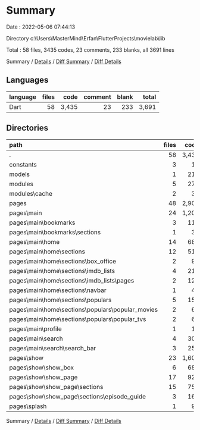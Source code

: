 # Summary

Date : 2022-05-06 07:44:13

Directory c:\Users\MasterMind\Erfan\FlutterProjects\movielab\lib

Total : 58 files,  3435 codes, 23 comments, 233 blanks, all 3691 lines

Summary / [Details](details.md) / [Diff Summary](diff.md) / [Diff Details](diff-details.md)

## Languages
| language | files | code | comment | blank | total |
| :--- | ---: | ---: | ---: | ---: | ---: |
| Dart | 58 | 3,435 | 23 | 233 | 3,691 |

## Directories
| path | files | code | comment | blank | total |
| :--- | ---: | ---: | ---: | ---: | ---: |
| . | 58 | 3,435 | 23 | 233 | 3,691 |
| constants | 3 | 12 | 1 | 4 | 17 |
| models | 1 | 216 | 1 | 17 | 234 |
| modules | 5 | 272 | 4 | 33 | 309 |
| modules\cache | 2 | 35 | 1 | 6 | 42 |
| pages | 48 | 2,905 | 17 | 176 | 3,098 |
| pages\main | 24 | 1,205 | 15 | 86 | 1,306 |
| pages\main\bookmarks | 3 | 112 | 0 | 9 | 121 |
| pages\main\bookmarks\sections | 1 | 31 | 0 | 3 | 34 |
| pages\main\home | 14 | 681 | 5 | 48 | 734 |
| pages\main\home\sections | 12 | 510 | 3 | 36 | 549 |
| pages\main\home\sections\box_office | 2 | 92 | 3 | 6 | 101 |
| pages\main\home\sections\imdb_lists | 4 | 219 | 0 | 12 | 231 |
| pages\main\home\sections\imdb_lists\pages | 2 | 128 | 0 | 6 | 134 |
| pages\main\home\sections\navbar | 1 | 42 | 0 | 3 | 45 |
| pages\main\home\sections\populars | 5 | 157 | 0 | 15 | 172 |
| pages\main\home\sections\populars\popular_movies | 2 | 67 | 0 | 7 | 74 |
| pages\main\home\sections\populars\popular_tvs | 2 | 67 | 0 | 6 | 73 |
| pages\main\profile | 1 | 11 | 0 | 3 | 14 |
| pages\main\search | 4 | 308 | 10 | 20 | 338 |
| pages\main\search\search_bar | 3 | 253 | 10 | 17 | 280 |
| pages\show | 23 | 1,608 | 2 | 87 | 1,697 |
| pages\show\show_box | 6 | 681 | 0 | 20 | 701 |
| pages\show\show_page | 17 | 927 | 2 | 67 | 996 |
| pages\show\show_page\sections | 15 | 758 | 0 | 58 | 816 |
| pages\show\show_page\sections\episode_guide | 3 | 160 | 0 | 11 | 171 |
| pages\splash | 1 | 92 | 0 | 3 | 95 |

Summary / [Details](details.md) / [Diff Summary](diff.md) / [Diff Details](diff-details.md)